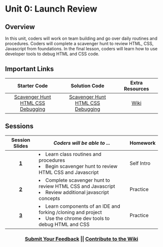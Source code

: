 # Unit 0: Launch Review

## Overview
In this unit, coders will work on team building and go over daily routines and procedures. Coders will complete a scavenger hunt to review HTML, CSS, Javascript from foundations. In the final lesson, coders will learn how to use developer tools to debug HTML and CSS code.

## Important Links
|  Starter Code | Solution Code  | Extra Resources |
|:-------:|:-------:|:-------:|
|[Scavenger Hunt](https://github.com/ScriptEdcurriculum/advanced_scavengerhunt_startercode)<br>[HTML CSS Debugging](https://github.com/ScriptEdcurriculum/advanced_htmlcssdebugging_startercode)|[Scavenger Hunt](https://github.com/ScriptEdcurriculum/advanced_scavengerhunt_solution) <br> [HTML CSS Debugging](https://github.com/ScriptEdcurriculum/advanced_htmlcssdebugging_solution)|  [Wiki](https://github.com/ScriptEdcurriculum/curriculum17-18/wiki/2.-Advanced#unit-0-review)  |

## Sessions 
|Session Slides|*Coders will be able to ...*|Homework|
|:-------:|-------|:-------|
|[**1**](https://docs.google.com/presentation/d/18TiH7DVAUsQ3G9cDqkcX1QK1gkOlbT_fSQtXfOu4O3o/edit#slide=id.g24b294ee22_0_339)|<li>Learn class routines and procedures</li> <li>Begin scavenger hunt to review HTML CSS and Javascript</li> | Self Intro |
|[**2**](https://docs.google.com/presentation/d/18TiH7DVAUsQ3G9cDqkcX1QK1gkOlbT_fSQtXfOu4O3o/edit#slide=id.g24b294ee22_0_553)|<li>Complete scavenger hunt to review HTML CSS and Javascript </li> <li>Review additional javascript concepts</li> | Practice |
|[**3**](https://docs.google.com/presentation/d/18TiH7DVAUsQ3G9cDqkcX1QK1gkOlbT_fSQtXfOu4O3o/edit#slide=id.g24b294ee22_0_386)|<li>Learn components of an IDE and forking /cloning and project</li> <li>Use the chrome dev tools to debug HTML and CSS</li> | Practice |

<h3 align="center"><a href="https://docs.google.com/forms/d/e/1FAIpQLSdmoYjRk6tqJHI5Y1ELjOZ7tiYj58dmoIBEeUaXK5ciIdljIg/viewform">Submit Your Feedback</a> || <a href="https://github.com/ScriptEdcurriculum/curriculum17-18/wiki/2.-Advanced#unit-0-review">Contribute to the Wiki</a></h3>

